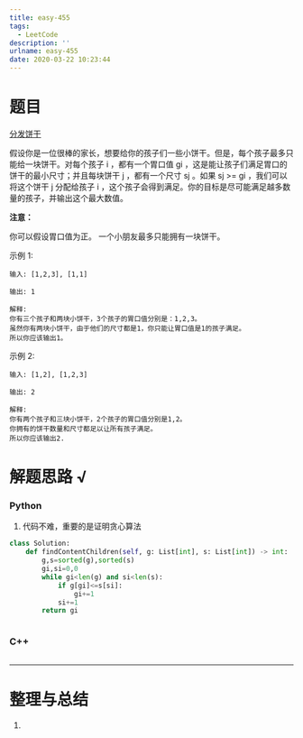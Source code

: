 ```yaml
---
title: easy-455
tags:
  - LeetCode
description: ''
urlname: easy-455
date: 2020-03-22 10:23:44
---
```


# 题目

[分发饼干](https://leetcode-cn.com/problems/assign-cookies/)

假设你是一位很棒的家长，想要给你的孩子们一些小饼干。但是，每个孩子最多只能给一块饼干。对每个孩子 i ，都有一个胃口值 gi ，这是能让孩子们满足胃口的饼干的最小尺寸；并且每块饼干 j ，都有一个尺寸 sj 。如果 sj >= gi ，我们可以将这个饼干 j 分配给孩子 i ，这个孩子会得到满足。你的目标是尽可能满足越多数量的孩子，并输出这个最大数值。

**注意：**

你可以假设胃口值为正。
一个小朋友最多只能拥有一块饼干。

示例 1:

```
输入: [1,2,3], [1,1]

输出: 1

解释: 
你有三个孩子和两块小饼干，3个孩子的胃口值分别是：1,2,3。
虽然你有两块小饼干，由于他们的尺寸都是1，你只能让胃口值是1的孩子满足。
所以你应该输出1。
```


示例 2:

```
输入: [1,2], [1,2,3]

输出: 2

解释: 
你有两个孩子和三块小饼干，2个孩子的胃口值分别是1,2。
你拥有的饼干数量和尺寸都足以让所有孩子满足。
所以你应该输出2.
```





# 解题思路 √

### Python

1. 代码不难，重要的是证明贪心算法

```python
class Solution:
    def findContentChildren(self, g: List[int], s: List[int]) -> int:
        g,s=sorted(g),sorted(s)
        gi,si=0,0
        while gi<len(g) and si<len(s):
            if g[gi]<=s[si]:
                gi+=1
            si+=1
        return gi
```


```python

```



### C++

```cpp

```

---



# 整理与总结

1. 


